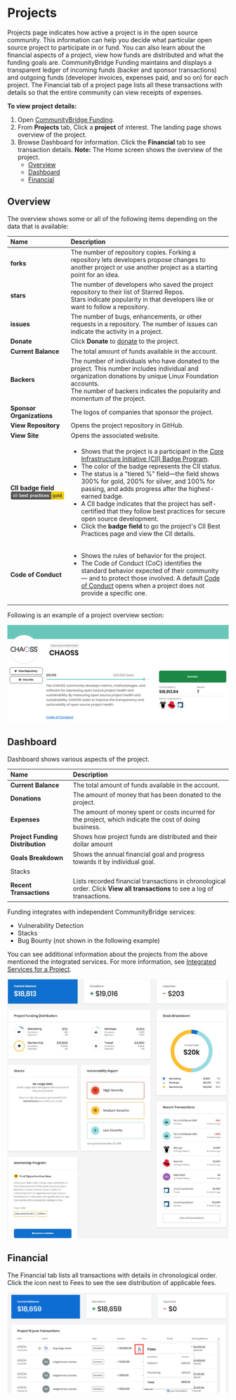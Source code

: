 # Projects

Projects page indicates how active a project is in the open source community. This information can help you decide what particular open source project to participate in or fund. You can also learn about the financial aspects of a project, view how funds are distributed and what the funding goals are. CommunityBridge Funding maintains and displays a transparent ledger of incoming funds \(backer and sponsor transactions\) and outgoing funds \(developer invoices, expenses paid, and so on\) for each project. The Financial tab of a project page lists all these transactions with details so that the entire community can view receipts of expenses.

**To view project details:**

1. Open [CommunityBridge Funding](https://funding.communitybridge.org/).
2. From **Projects** tab, Click a **project** of interest. The landing page shows overview of the project.
3. Browse Dashboard for information. Click the **Financial** tab to see transaction details. **Note:** The Home screen shows the overview of the project.
   * [Overview](projects.md#ProjectsandMentorships-Overview)
   * [Dashboard](projects.md#dashboard)
   * [Financial](projects.md#ProjectsandMentorships-Financial)

## Overview <a id="ProjectsandMentorships-Overview"></a>

The overview shows some or all of the following items depending on the data that is available:

<table>
  <thead>
    <tr>
      <th style="text-align:left">Name</th>
      <th style="text-align:left">Description</th>
    </tr>
  </thead>
  <tbody>
    <tr>
      <td style="text-align:left"><b>forks</b>
      </td>
      <td style="text-align:left">The number of repository copies. Forking a repository lets developers
        propose changes to another project or use another project as a starting
        point for an idea.</td>
    </tr>
    <tr>
      <td style="text-align:left"><b>stars</b>
      </td>
      <td style="text-align:left">The number of developers who saved the project repository to their list
        of Starred Repos.
        <br />Stars indicate popularity in that developers like or want to follow a
        repository.</td>
    </tr>
    <tr>
      <td style="text-align:left"><b>issues</b>
      </td>
      <td style="text-align:left">The number of bugs, enhancements, or other requests in a repository. The
        number of issues can indicate the activity in a project.</td>
    </tr>
    <tr>
      <td style="text-align:left"><b>Donate</b>
      </td>
      <td style="text-align:left">Click <b>Donate </b>to <a href="../donate-sponsor/">donate</a> to the project.</td>
    </tr>
    <tr>
      <td style="text-align:left"><b>Current Balance</b>
      </td>
      <td style="text-align:left">The total amount of funds available in the account.</td>
    </tr>
    <tr>
      <td style="text-align:left"><b>Backers</b>
      </td>
      <td style="text-align:left">The number of individuals who have donated to the project. This number
        includes individual and organization donations by unique Linux Foundation
        accounts.
        <br />The number of backers indicates the popularity and momentum of the project.</td>
    </tr>
    <tr>
      <td style="text-align:left"><b>Sponsor Organizations</b>
      </td>
      <td style="text-align:left">The logos of companies that sponsor the project.</td>
    </tr>
    <tr>
      <td style="text-align:left"><b>View Repository</b>
      </td>
      <td style="text-align:left">Opens the project repository in GitHub.</td>
    </tr>
    <tr>
      <td style="text-align:left"><b>View Site</b>
      </td>
      <td style="text-align:left">Opens the associated website.</td>
    </tr>
    <tr>
      <td style="text-align:left"><b>CII badge field</b> 
        <img src="../../../.gitbook/assets/7418513 (1).png"
        alt/>
      </td>
      <td style="text-align:left">
        <ul>
          <li>Shows that the project is a participant in the <a href="https://www.coreinfrastructure.org/programs/badge-program/">Core Infrastructure Initiative (CII) Badge Program</a>.</li>
          <li>The color of the badge represents the CII status.</li>
          <li>The status is a &quot;tiered %&quot; field&#x2014;the field shows 300%
            for gold, 200% for silver, and 100% for passing, and adds progress after
            the highest-earned badge.</li>
          <li>A CII badge indicates that the project has self-certified that they follow
            best practices for secure open source development.</li>
          <li>Click the <b>badge field</b> to go the project&apos;s CII Best Practices
            page and view the CII details.</li>
        </ul>
      </td>
    </tr>
    <tr>
      <td style="text-align:left"><b>Code of Conduct</b>
      </td>
      <td style="text-align:left">
        <ul>
          <li>Shows the rules of behavior for the project.</li>
          <li>The Code of Conduct (CoC) identifies the standard behavior expected of
            their community &#x2014; and to protect those involved. A default <a href="https://www.contributor-covenant.org/version/1/4/code-of-conduct">Code of Conduct</a> opens
            when a project does not provide a specific one.</li>
        </ul>
      </td>
    </tr>
  </tbody>
</table>

  
Following is an example of a project overview section:

![](../../../.gitbook/assets/7418510%20%281%29.png)

## Dashboard

Dashboard shows various aspects of the project.

| Name | Description |
| :--- | :--- |
| **Current Balance** | The total amount of funds available in the account. |
| **Donations** | The amount of money that has been donated to the project. |
| **Expenses** | The amount of money spent or costs incurred for the project, which indicate the cost of doing business. |
| **Project Funding Distribution** | Shows how project funds are distributed and their dollar amount |
| **Goals Breakdown** | Shows the annual financial goal and progress towards it by individual goal. |
| Stacks |  |
| **Recent Transactions** | Lists recorded financial transactions in chronological order.  Click **View all transactions** to see a log of transactions. |

Funding integrates with independent CommunityBridge services:

* Vulnerability Detection
* Stacks
* Bug Bounty \(not shown in the following example\)

You can see additional information about the projects from the above mentioned the integrated services. For more information, see [Integrated Services for a Project](integrated-services-for-a-project.md).

![](../../../.gitbook/assets/7418509%20%281%29.jpg)

## Financial <a id="ProjectsandMentorships-Financial"></a>

The Financial tab lists all transactions with details in chronological order. Click the icon next to Fees to see the see distribution of applicable fees.

![](../../../.gitbook/assets/fees-icon.png)

